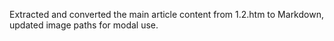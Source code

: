 Extracted and converted the main article content from 1.2.htm to Markdown, updated image paths for modal use.